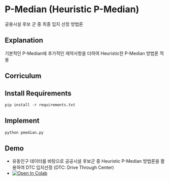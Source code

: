 # P-Median (Heuristic P-Median)
공용시설 후보 군 중 최종 입지 선정 방법론

## Explanation
기본적인 P-Median에 추가적인 제약사항을 더하여 Heuristic한 P-Median 방법론 적용

## Corriculum

## Install Requirements
```python
pip install -r requirements.txt
```

## Implement
```python
python pmedian.py
```

## Demo
- 유동인구 데이터를 바탕으로 공공시설 후보군 중 Heuristic P-Median 방법론을 활용하여 DTC 입지선정 (DTC: Drive Through Center)
- [![Open In Colab](https://colab.research.google.com/assets/colab-badge.svg)](https://colab.research.google.com/drive/1su-gKnapXqSNjHFZ-oDFO8mkom6KTEN0?usp=sharing)


